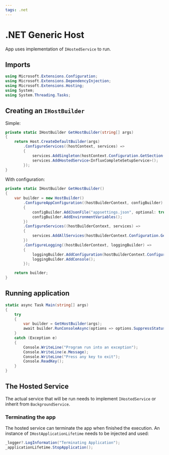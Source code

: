 ```yaml
---
tags: .net
---
```


# .NET Generic Host

App uses implementation of `IHostedService` to run.

## Imports

```csharp
using Microsoft.Extensions.Configuration;
using Microsoft.Extensions.DependencyInjection;
using Microsoft.Extensions.Hosting;
using System;
using System.Threading.Tasks;
```

## Creating an `IHostBuilder`

Simple:

```csharp
private static IHostBuilder GetHostBuilder(string[] args)
{
    return Host.CreateDefaultBuilder(args)
        .ConfigureServices((hostContext, services) =>
        {
            services.AddSingleton(hostContext.Configuration.GetSection("AppConfiguration").Get<AppConfiguration>());
            services.AddHostedService<InfluxCompleteSetupService>();
        });
}
```

With configuration:

```csharp
private static IHostBuilder GetHostBuilder()
{
    var builder = new HostBuilder()
        .ConfigureAppConfiguration((hostBuilderContext, configBuilder) =>
        {
            configBuilder.AddJsonFile("appsettings.json", optional: true);
            configBuilder.AddEnvironmentVariables();
        })
        .ConfigureServices((hostBuilderContext, services) =>
        {
            services.AddAllServices(hostBuilderContext.Configuration.GetSection("AppConfiguration").Get<AppConfiguration>());
        })
        .ConfigureLogging((hostBuilderContext, loggingBuilder) =>
        {
            loggingBuilder.AddConfiguration(hostBuilderContext.Configuration.GetSection("Logging"));
            loggingBuilder.AddConsole();
        });

    return builder;
}
```

## Running application

```csharp
static async Task Main(string[] args)
{
    try
    {
        var builder = GetHostBuilder(args);
        await builder.RunConsoleAsync(options => options.SuppressStatusMessages = true);
    }
    catch (Exception e)
    {
        Console.WriteLine("Program run into an exception");
        Console.WriteLine(e.Message);
        Console.WriteLine("Press any key to exit");
        Console.ReadKey();
    }
}
```

## The Hosted Service

The actual service that will be run needs to implement `IHostedService` or
inherit from `BackgroundService`.

### Terminating the app

The hosted service can terminate the app when finished the execution. An
instance of `IHostApplicationLifetime` needs to be injected and used:

```csharp
_logger?.LogInformation("Terminating Application");
_applicationLifetime.StopApplication();
```
